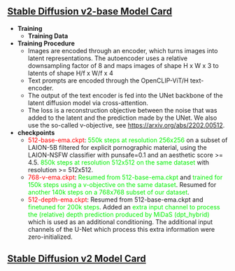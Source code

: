## [Stable Diffusion v2-base Model Card](https://huggingface.co/stabilityai/stable-diffusion-2-base)

* **Training**
  * **Training Data**
* **Training Procedure**
  * Images are encoded through an encoder, which turns images into latent representations. The autoencoder uses a relative downsampling factor of 8 and maps images of shape H x W x 3 to latents of shape H/f x W/f x 4
  * Text prompts are encoded through the OpenCLIP-ViT/H text-encoder.
  * The output of the text encoder is fed into the UNet backbone of the latent diffusion model via cross-attention.
  * The loss is a reconstruction objective between the noise that was added to the latent and the prediction made by the UNet. We also use the so-called v-objective, see https://arxiv.org/abs/2202.00512.
* **checkpoints**
  * <font color='red'>512-base-ema.ckpt</font>: <font color='gree'>550k steps at resolution 256x256</font> on a subset of LAION-5B filtered for explicit pornographic material, using the LAION-NSFW classifier with punsafe=0.1 and an aesthetic score >= 4.5. <font color='gree'>850k steps at resolution 512x512 on the same dataset</font> with resolution >= 512x512.
  *  <font color='red'>768-v-ema.ckpt</font>: <font color='gree'>Resumed from 512-base-ema.ckpt</font> and <font color='gree'>trained for 150k steps using a v-objective on the same dataset</font>. Resumed for <font color='gree'>another 140k steps on a 768x768 subset of our dataset</font>.
  *  <font color='red'>512-depth-ema.ckpt</font>: Resumed from 512-base-ema.ckpt and <font color='gree'>finetuned for 200k steps</font>. Added an <font color='gree'>extra input channel to process the (relative) depth prediction produced by MiDaS (dpt_hybrid)</font> which is used as an additional conditioning. The additional input channels of the U-Net which process this extra information were zero-initialized.

## [Stable Diffusion v2 Model Card](https://huggingface.co/stabilityai/stable-diffusion-2)

